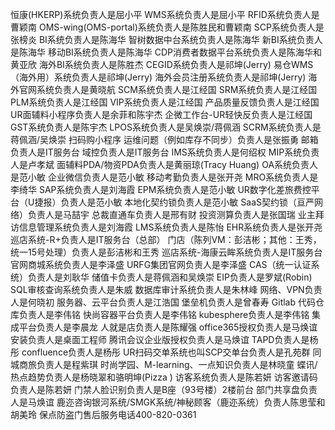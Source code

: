 恒康(HKERP)系统负责人是屈小平
WMS系统负责人是屈小平
RFID系统负责人是曹颖南
OMS-wing(OMS-portal)系统负责人是陈胜民和曹颖南
SCP系统负责人是张榜炎
BI系统负责人是陈海华
智树数据中台系统负责人是陈海华
新BI系统负责人是陈海华
移动BI系统负责人是陈海华
CDP消费者数据平台系统负责人是陈海华和黄亚欣
海外BI系统负责人是陈胜杰
CEGID系统负责人是祁坤(Jerry)
易仓WMS（海外用）系统负责人是祁坤(Jerry)
海外会员注册系统负责人是祁坤(Jerry)
海外官网系统负责人是黄晓航
SCM系统负责人是江经国
SRM系统负责人是江经国
PLM系统负责人是江经国
VIP系统负责人是江经国
产品质量反馈负责人是江经国
UR面辅料小程序负责人是余菲和陈宇杰
企微工作台-UR轻快反负责人是江经国
GST系统负责人是陈宇杰
LPOS系统负责人是吴焕崇/蒋佩涵
SCRM系统负责人是蒋佩涵/吴焕崇
扫码购小程序 运维问题（例如库存不同步）负责人是张振勇
邮箱负责人是IT服务台
域控负责人是IT服务台
IMS系统负责人是何绍权
MIP系统负责人是卢孝斌
面辅料PDA/物资PDA负责人是黄丽琼(Tracy Huang)
OA系统负责人是范小敏
企业微信负责人是范小敏
移动考勤负责人是张开尧
MRO系统负责人是李绮华
SAP系统负责人是刘海霞
EPM系统负责人是范小敏
UR数字化差旅费控平台（U捷报）负责人是范小敏
本地化契约锁负责人是范小敏
SaaS契约锁（亘严网络）负责人是马喆宇
总裁直通车负责人是邢有财
投资测算负责人是张国瑞
业主拜访信息管理系统负责人是刘海霞
LMS系统负责人是陈怡
EHR系统负责人是张开尧
巡店系统-R+负责人是IT服务台（总部）
门店（陈列VM：彭洁彬；其他：王秀，统一15号处理）负责人是彭洁彬和王秀
巡店系统-海康云眸系统负责人是IT服务台
官网商城系统负责人是李泽盛
URFG集团官网负责人是李泽盛
CAS（统一认证系统）负责人是刘耿华
储值卡负责人是蒋佩涵和吴焕崇
EIP负责人是罗斌(Robin)
SQL审核查询系统负责人是朱威
数据库审计系统负责人是朱林峰
网络、VPN负责人是何晓初
服务器、云平台负责人是江浩国
堡垒机负责人是曾春寿
Gitlab 代码仓库负责人是李伟铭
快尚容器平台负责人是李伟铭
kubesphere负责人是李伟铭
集成平台负责人是李晨龙
人就是店负责人是陈耀强
office365授权负责人是马焕谊
安装负责人是桌面工程师
腾讯会议企业版授权负责人是马焕谊
TAPD负责人是杨彤
confluence负责人是杨彤
UR扫码交单系统也叫SCP交单台负责人是孔苑群
同城商旅负责人是程紫琪
时尚学园、M-learning、一点知识负责人是林晓童
蝶讯/热点趋势负责人是杨晓翠和骆明坤(Pizza  )
访客系统负责人是陈若妍
访客邀请码负责人是陈若妍
门禁人脸识别负责人是B座（93号楼）2楼前台
部门共享盘负责人是马焕谊
鹿迩咨询银河系统/SMGK系统/神秘顾客（鹿迩系统）负责人陈思莹和胡美玲
保点防盗门售后服务电话400-820-0361
